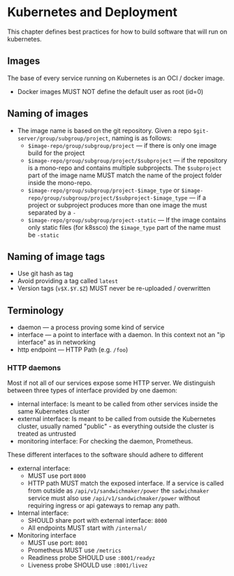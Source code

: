 # Kubernetes and Deployment

This chapter defines best practices for how to build software that will run on kubernetes.

## Images

The base of every service running on Kubernetes is an OCI / docker image.

 * Docker images MUST NOT define the default user as root (id=0)


## Naming of images

 * The image name is based on the git repository. Given a repo `$git-server/group/subgroup/project`, naming is as follows:
    * `$image-repo/group/subgroup/project` — if there is only one image build for the project
    * `$image-repo/group/subgroup/project/$subproject` — if the repository is a mono-repo and contains multiple subprojects. The `$subproject` part of the image name MUST match the name of the project folder inside the mono-repo.
    * `$image-repo/group/subgroup/project-$image_type` or `$image-repo/group/subgroup/project/$subproject-$image_type` — if a project or subproject produces more than one image the must separated by a `-`
    * `$image-repo/group/subgroup/project-static` — If the image contains only static files (for k8ssco) the `$image_type` part of the name must be `-static`


## Naming of image tags

 * Use git hash as tag
 * Avoid providing a tag called `latest`
 * Version tags (`v$X.$Y.$Z`) MUST never be re-uploaded / overwritten


## Terminology

 * daemon — a process proving some kind of service
 * interface — a point to interface with a daemon. In this context not an "ip interface" as in networking
 * http endpoint — HTTP Path (e.g. `/foo`)

### HTTP daemons

Most if not all of our services expose some HTTP server.
We distinguish between three types of interface provided by one daemon:

 * internal interface: Is meant to be called from other services inside the same Kubernetes cluster
 * external interface: Is meant to be called from outside the Kubernetes cluster, usually named "public" - as everything outside the cluster is treated as untrusted
 * monitoring interface: For checking the daemon, Prometheus.

These different interfaces to the software should adhere to different 

 * external interface:
    * MUST use port `8000`
    * HTTP path MUST match the exposed interface. If a service is called from outside as `/api/v1/sandwichmaker/power` the `sadwichmaker` service must also use `/api/v1/sandwichmaker/power` without requiring ingress or api gateways to remap any path. 
 * Internal interface:
    * SHOULD share port with external interface: `8000`
    * All endpoints MUST start with `/internal/`
 * Monitoring interface
    * MUST use port: `8001`
    * Prometheus MUST use `/metrics`
    * Readiness probe SHOULD use `:8001/readyz`
    * Liveness probe SHOULD use `:8001/livez`